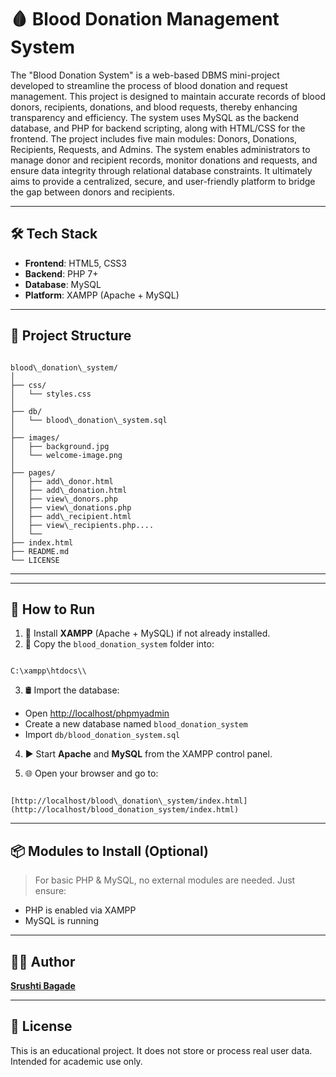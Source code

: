 
# 🩸 Blood Donation Management System
The "Blood Donation System" is a web-based DBMS mini-project developed to streamline the process of blood donation and request management. This project is designed to maintain accurate records of blood donors, recipients, donations, and blood requests, thereby enhancing transparency and efficiency. The system uses MySQL as the backend database, and PHP for backend scripting, along with HTML/CSS for the frontend. The project includes five main modules: Donors, Donations, Recipients, Requests, and Admins. The system enables administrators to manage donor and recipient records, monitor donations and requests, and ensure data integrity through relational database constraints. It ultimately aims to provide a centralized, secure, and user-friendly platform to bridge the gap between donors and recipients.

---

## 🛠️ Tech Stack

- **Frontend**: HTML5, CSS3
- **Backend**: PHP 7+
- **Database**: MySQL
- **Platform**: XAMPP (Apache + MySQL)

---

## 📁 Project Structure

```

blood\_donation\_system/
│
├── css/
│   └── styles.css
│
├── db/
│   └── blood\_donation\_system.sql
│
├── images/
│   ├── background.jpg
│   └── welcome-image.png
│
├── pages/
│   ├── add\_donor.html
│   ├── add\_donation.html
│   ├── view\_donors.php
│   ├── view\_donations.php
│   ├── add\_recipient.html
│   ├── view\_recipients.php....
│   └── 
├── index.html
├── README.md
└── LICENSE

```

---

---

## 🚀 How to Run

1. 🧰 Install **XAMPP** (Apache + MySQL) if not already installed.
2. 📁 Copy the `blood_donation_system` folder into:
```

C:\xampp\htdocs\\

```
3. 🛢️ Import the database:
- Open [http://localhost/phpmyadmin](http://localhost/phpmyadmin)
- Create a new database named `blood_donation_system`
- Import `db/blood_donation_system.sql`

4. ▶️ Start **Apache** and **MySQL** from the XAMPP control panel.

5. 🌐 Open your browser and go to:
```

[http://localhost/blood\_donation\_system/index.html](http://localhost/blood_donation_system/index.html)

```

---

## 📦 Modules to Install (Optional)

> For basic PHP & MySQL, no external modules are needed. Just ensure:
- PHP is enabled via XAMPP
- MySQL is running

---

## 🙋‍♀️ Author

[**Srushti Bagade** ](https://github.com/srushti-bagade/)

---

## 📄 License
This is an educational project. It does not store or process real user data. Intended for academic use only.

